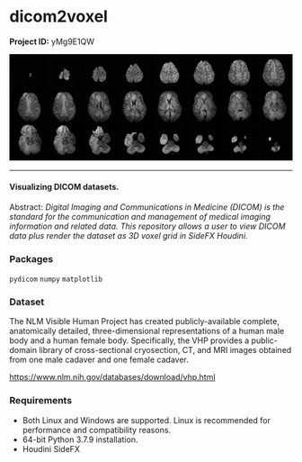 # dicom2voxel

**Project ID:** yMg9E1QW

<p align="center">
  <img src="https://github.com/epochlab/dicom2voxel/blob/main/sample.png">
</p>

--------------------------------------------------------------------

#### Visualizing DICOM datasets.
Abstract: *Digital Imaging and Communications in Medicine (DICOM) is the standard for the communication and management of medical imaging information and related data. This repository allows a user to view DICOM data plus render the dataset as 3D voxel grid in SideFX Houdini.*

### Packages

`pydicom` `numpy` `matplotlib`

### Dataset

The NLM Visible Human Project has created publicly-available complete, anatomically detailed, three-dimensional representations of a human male body and a human female body. Specifically, the VHP provides a public-domain library of cross-sectional cryosection, CT, and MRI images obtained from one male cadaver and one female cadaver.

https://www.nlm.nih.gov/databases/download/vhp.html

### Requirements

- Both Linux and Windows are supported. Linux is recommended for performance and compatibility reasons.
- 64-bit Python 3.7.9 installation.
- Houdini SideFX
